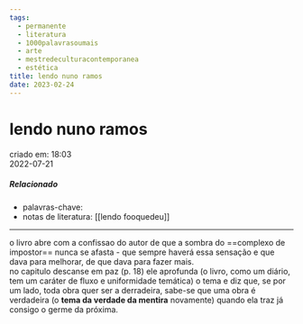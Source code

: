 ```yaml
---
tags:
  - permanente
  - literatura
  - 1000palavrasoumais
  - arte
  - mestredeculturacontemporanea
  - estética
title: lendo nuno ramos
date: 2023-02-24
---
```


# lendo nuno ramos

criado em: 18:03  
2022-07-21

##### Relacionado

- palavras-chave:
- notas de literatura: [[lendo fooquedeu]]

---

o livro abre com a confissao do autor de que a sombra do ==complexo de impostor== nunca se afasta - que sempre haverá essa sensação e que dava para melhorar, de que dava para fazer mais.  
no capitulo descanse em paz (p. 18) ele aprofunda (o livro, como um diário, tem um caráter de fluxo e uniformidade temática) o tema e diz que, se por um lado, toda obra quer ser a derradeira, sabe-se que uma obra é verdadeira (o **tema da verdade da mentira** novamente) quando ela traz já consigo o germe da próxima. 
